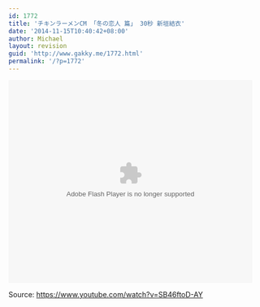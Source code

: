 ```yaml
---
id: 1772
title: 'チキンラーメンCM 「冬の恋人 篇」 30秒 新垣結衣'
date: '2014-11-15T10:40:42+08:00'
author: Michael
layout: revision
guid: 'http://www.gakky.me/1772.html'
permalink: '/?p=1772'
---
```


<embed height="400" src="http://www.tudou.com/v/huYVOlZOqJI/&bid=05&rpid=51229674&resourceId=51229674_05_05_99/v.swf" type="application/x-shockwave-flash" width="480"></embed>

Source: <https://www.youtube.com/watch?v=SB46ftoD-AY>